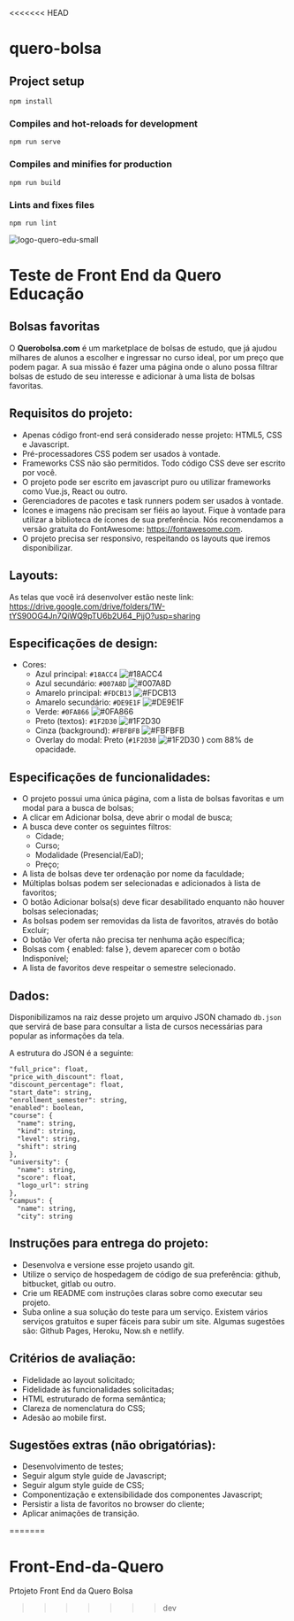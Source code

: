 <<<<<<< HEAD
# quero-bolsa

## Project setup
```
npm install
```

### Compiles and hot-reloads for development
```
npm run serve
```

### Compiles and minifies for production
```
npm run build
```

### Lints and fixes files
```
npm run lint
```


![logo-quero-edu-small](https://user-images.githubusercontent.com/1139813/90247813-c9cfc780-de0d-11ea-9a97-485a7212d9dd.png)

# Teste de Front End da Quero Educação

## Bolsas favoritas

O **Querobolsa.com** é um marketplace de bolsas de estudo, que já ajudou milhares de alunos a escolher e ingressar no curso ideal, por um preço que podem pagar.
A sua missão é fazer uma página onde o aluno possa filtrar bolsas de estudo de seu interesse e adicionar à uma lista de bolsas favoritas.

## Requisitos do projeto:
* Apenas código front-end será considerado nesse projeto: HTML5, CSS e Javascript.
* Pré-processadores CSS podem ser usados à vontade.
* Frameworks CSS não são permitidos. Todo código CSS deve ser escrito por você.
* O projeto pode ser escrito em javascript puro ou utilizar frameworks como Vue.js, React ou outro.
* Gerenciadores de pacotes e task runners podem ser usados à vontade.
* Ícones e imagens não precisam ser fiéis ao layout. Fique à vontade para utilizar a biblioteca de ícones de sua preferência. Nós recomendamos a versão gratuita do FontAwesome: https://fontawesome.com.
* O projeto precisa ser responsivo, respeitando os layouts que iremos disponibilizar.




## Layouts:
As telas que você irá desenvolver estão neste link: https://drive.google.com/drive/folders/1W-tYS90OG4Jn7QiWQ9pTU6b2U64_PijO?usp=sharing

## Especificações de design:
* Cores:
  * Azul principal: `#18ACC4` ![#18ACC4](https://placehold.it/15/18ACC4/000000?text=+)
  * Azul secundário: `#007A8D` ![#007A8D](https://placehold.it/15/007A8D/000000?text=+)
  * Amarelo principal: `#FDCB13` ![#FDCB13](https://placehold.it/15/FDCB13/000000?text=+)
  * Amarelo secundário: `#DE9E1F` ![#DE9E1F](https://placehold.it/15/DE9E1F/000000?text=+)
  * Verde: `#0FA866` ![#0FA866](https://placehold.it/15/0FA866/000000?text=+)
  * Preto (textos): `#1F2D30` ![#1F2D30](https://placehold.it/15/1F2D30/000000?text=+)
  * Cinza (background): `#FBFBFB` ![#FBFBFB](https://placehold.it/15/FBFBFB/000000?text=+)
  * Overlay do modal: Preto (`#1F2D30` ![#1F2D30](https://placehold.it/15/1F2D30/000000?text=+) ) com 88% de opacidade.

## Especificações de funcionalidades:
* O projeto possui uma única página, com a lista de bolsas favoritas e um modal para a busca de bolsas;
* A clicar em Adicionar bolsa, deve abrir o modal de busca;
* A busca deve conter os seguintes filtros:
  * Cidade;
  * Curso;
  * Modalidade (Presencial/EaD);
  * Preço;
* A lista de bolsas deve ter ordenação por nome da faculdade;
* Múltiplas bolsas podem ser selecionadas e adicionados à lista de favoritos;
* O botão Adicionar bolsa(s) deve ficar desabilitado enquanto não houver bolsas selecionadas;
* As bolsas podem ser removidas da lista de favoritos, através do botão Excluir;
* O botão Ver oferta não precisa ter nenhuma ação específica;
* Bolsas com { enabled: false }, devem aparecer com o botão Indisponível;
* A lista de favoritos deve respeitar o semestre selecionado.



## Dados:
Disponibilizamos na raiz desse projeto um arquivo JSON chamado `db.json` que servirá de base para consultar a lista de cursos necessárias para popular as informações da tela.

A estrutura do JSON é a seguinte:

    "full_price": float,
    "price_with_discount": float,
    "discount_percentage": float,
    "start_date": string,
    "enrollment_semester": string,
    "enabled": boolean,
    "course": {
      "name": string,
      "kind": string,
      "level": string,
      "shift": string
    },
    "university": {
      "name": string,
      "score": float,
      "logo_url": string
    },
    "campus": {
      "name": string,
      "city": string



## Instruções para entrega do projeto:
* Desenvolva e versione esse projeto usando git.
* Utilize o serviço de hospedagem de código de sua preferência: github, bitbucket, gitlab ou outro.
* Crie um README com instruções claras sobre como executar seu projeto.
* Suba online a sua solução do teste para um serviço. Existem vários serviços gratuitos e super fáceis para subir um site. Algumas sugestões são: Github Pages, Heroku, Now.sh e netlify. 


## Critérios de avaliação:
* Fidelidade ao layout solicitado;
* Fidelidade às funcionalidades solicitadas;
* HTML estruturado de forma semântica;
* Clareza de nomenclatura do CSS;
* Adesão ao mobile first.


## Sugestões extras (não obrigatórias):
* Desenvolvimento de testes;
* Seguir algum style guide de Javascript;
* Seguir algum style guide de CSS;
* Componentização e extensibilidade dos componentes Javascript;
* Persistir a lista de favoritos no browser do cliente;
* Aplicar animações de transição.

=======
# Front-End-da-Quero
Prtojeto Front End da Quero Bolsa
>>>>>>> dev
